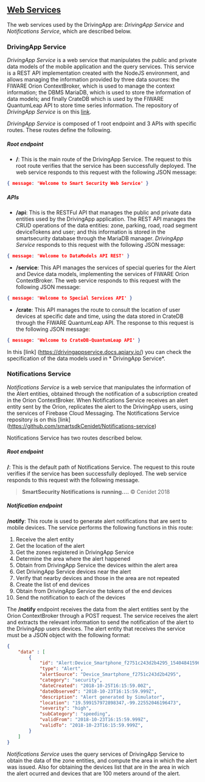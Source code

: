 ## [Web Services](#web-services)

The web services used by the DrivingApp are: *DrivingApp Service* and *Notifications Service*, which are described below.

### DrivingApp Service

*DrivingApp Service* is a web service that manipulates the public and private data models of the mobile application and the query services. This service is a REST API implementation created with the NodeJS environment, and allows managing the information provided by three data sources: the FIWARE Orion ContextBroker, which is used to manage the context information; the DBMS MariaDB, which is used to store the information of data models; and finally CrateDB which is used by the FIWARE QuantumLeap API to store time series information. The repository of *DrivingApp Service* is on this [link](https://github.com/smartsdkCenidet/DrivingApp-service).

*DrivingApp Service* is composed of 1 root endpoint and 3 APIs with specific routes. These routes define the following.

##### Root endpoint 

- **/**: This is the main route of the DrivingApp Service. The request to this root route verifies that the service has been successfully deployed. The web service responds to this request with the following JSON message:
```json
{ message: 'Welcome to Smart Security Web Service' }
```

##### APIs

- **/api**: This is the RESTFul API that manages the public and private data entities used by the DrivingApp application. The REST API manages the CRUD operations of the data entities: zone, parking, road, road segment deviceTokens and user; and this information is stored in the smartsecurity database through the MariaDB manager. *DrivingApp Service* responds to this request with the following JSON message:
```json
{ message: 'Welcome to DataModels API REST' }
```

- **/service**: This API manages the services of special queries for the Alert and Device data models, implementing the services of FIWARE Orion ContextBroker. The web service responds to this request with the following JSON message:
```json
{ message: 'Welcome to Special Services API' }
```

- **/crate**: This API manages the route to consult the location of user devices at specific date and time, using the data stored in CrateDB through the FIWARE QuantumLeap API. The response to this request is the following JSON message:
```json
{ message: 'Welcome to CrateDB-QuantumLeap API' }
```

In this [link] (https://drivingappservice.docs.apiary.io/) you can check the specification of the data models used in * DrivingApp Service*.

### Notifications Service

*Notifications Service* is a web service that manipulates the information of the Alert entities, obtained through the notification of a subscription created in the Orion ContextBroker. When Notifications Service receives an alert entity sent by the Orion, replicates the alert to the DrivingApp users, using the services of Firebase Cloud Messaging. The Notifications Service repository is on this [link] (https://github.com/smartsdkCenidet/Notifications-service)

Notifications Service has two routes described below.

##### Root endpoint

**/**: This is the default path of Notifications Service. The request to this route verifies if the service has been successfully deployed. The web service responds to this request with the following message.

> **SmartSecurity Notifications is running....**
© Cenidet 2018

##### Notification endpoint

**/notify**: This route is used to generate alert notifications that are sent to mobile devices. The service performs the following functions in this route:

1. Receive the alert entity
2. Get the location of the alert
3. Get the zones registered in DrivingApp Service
4. Determine the area where the alert happened
5. Obtain from DrivingApp Service the devices within the alert area
6. Get DrivingApp Service devices near the alert
7. Verify that nearby devices and those in the area are not repeated
8. Create the list of end devices
9. Obtain from DrivingApp Service the tokens of the end devices
10. Send the notification to each of the devices

The **/notify** endpoint receives the data from the alert entities sent by the Orion ContextBroker through a POST request. The service receives the alert and extracts the relevant information to send the notification of the alert to the DrivingApp users devices. The alert entity that receives the service must be a JSON object with the following format: 

```json
{
	"data" : [
		{
            "id": "Alert:Device_Smartphone_f2751c243d2b4295_1540484159603",
            "type": "Alert",
            "alertSource": "Device_Smartphone_f2751c243d2b4295",
            "category": "security",
            "dateCreated": "2018-10-25T16:15:59.00Z",
            "dateObserved": "2018-10-23T16:15:59.999Z",
            "description": "Alert generated by Simulator",
            "location": "19.599157972898347,-99.22552046196473",
            "severity": "high",
            "subCategory": "speeding",
            "validFrom": "2018-10-23T16:15:59.999Z",
            "validTo": "2018-10-23T16:15:59.999Z",  
        }
    ]
} 
```

*Notifications Service* uses the query services of DrivingApp Service to obtain the data of the zone entities, and compute the area in which the alert was issued. Also for obtaining the devices list that are in the area in wich the alert ocurred and devices that are 100 meters around of the alert.
